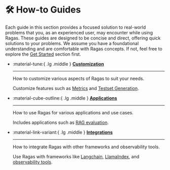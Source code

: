 # 🛠️ How-to Guides

Each guide in this section provides a focused solution to real-world problems that you, as an experienced user, may encounter while using Ragas. These guides are designed to be concise and direct, offering quick solutions to your problems. We assume you have a foundational understanding and are comfortable with Ragas concepts. If not, feel free to explore the [Get Started](../getstarted/index.md) section first.

<div class="grid cards" markdown>

-   :material-tune:{ .lg .middle } [__Customization__](customisations/index.md)

    ---

    How to customize various aspects of Ragas to suit your needs.
    
    Customize features such as [Metrics](customisations/index.md#metrics) and [Testset Generation](customisations/index.md#testset-generation).

-   :material-cube-outline:{ .lg .middle }  [__Applications__](applications/index.md)

    ---

    How to use Ragas for various applications and use cases.

    Includes applications such as [RAG evaluation](applications/index.md).

-   :material-link-variant:{ .lg .middle } [__Integrations__](integrations/index.md)

    ---

    How to integrate Ragas with other frameworks and observability tools.

    Use Ragas with frameworks like [Langchain](integrations/langchain.md), [LlamaIndex](integrations/llamaindex.md), and [observability tools]().

</div>
